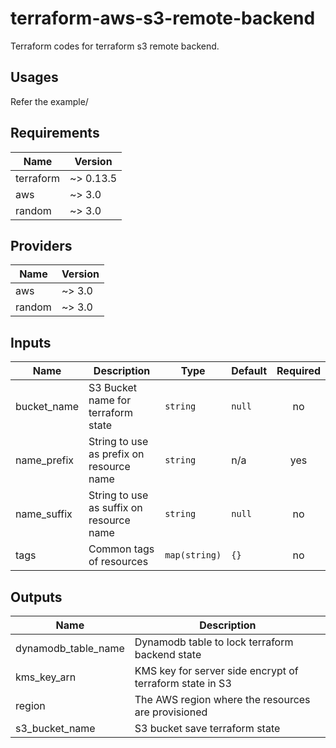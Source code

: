 # terraform-aws-s3-remote-backend
Terraform codes for terraform s3 remote backend.

## Usages
Refer the example/

## Requirements

| Name | Version |
|------|---------|
| terraform | ~> 0.13.5 |
| aws | ~> 3.0 |
| random | ~> 3.0 |

## Providers

| Name | Version |
|------|---------|
| aws | ~> 3.0 |
| random | ~> 3.0 |

## Inputs

| Name | Description | Type | Default | Required |
|------|-------------|------|---------|:--------:|
| bucket\_name | S3 Bucket name for terraform state | `string` | `null` | no |
| name\_prefix | String to use as prefix on resource name | `string` | n/a | yes |
| name\_suffix | String to use as suffix on resource name | `string` | `null` | no |
| tags | Common tags of resources | `map(string)` | `{}` | no |

## Outputs

| Name | Description |
|------|-------------|
| dynamodb\_table\_name | Dynamodb table to lock terraform backend state |
| kms\_key\_arn | KMS key for server side encrypt of terraform state in S3 |
| region | The AWS region where the resources are provisioned |
| s3\_bucket\_name | S3 bucket save terraform state |

